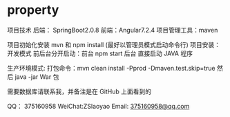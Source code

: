 # property

项目技术
后端： SpringBoot2.0.8
前端：Angular7.2.4
项目管理工具：maven

项目初始化安装 mvn 和 npm install (最好以管理员模式启动命令行)
项目安装：开发模式 前后台分开启动：前台 npm start 后台 直接启动 JAVA 程序

生产环境模式: 打包命令：mvn clean install -Pprod -Dmaven.test.skip=true
然后 java -jar War 包

需要数据库请联系我，并备注是在 GitHub 上面看到的

QQ： 375160958
WeiChat:ZSlaoyao
Email: 375160958@qq.com
